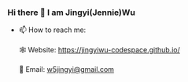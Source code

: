 ### Hi there 👋 I am Jingyi(Jennie)Wu


- 📫 How to reach me:
  <br>
  <br> 🕸️ Website: https://jingyiwu-codespace.github.io/
  <br>
  <br> 📮 Email:   w5jingyi@gmail.com

<!--
**JingyiWu-codespace/JingyiWu-codespace** is a ✨ _special_ ✨ repository because its `README.md` (this file) appears on your GitHub profile.

Here are some ideas to get you started:

- 🔭 I’m currently working on ...
- 🌱 I’m currently learning ...
- 👯 I’m looking to collaborate on ...
- 🤔 I’m looking for help with ...
- 💬 Ask me about ...
- 📫 How to reach me: ...
- 😄 Pronouns: ...
- ⚡ Fun fact: ...
-->
